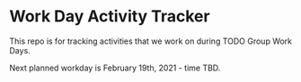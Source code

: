 # Work Day Activity Tracker

This repo is for tracking activities that we work on during TODO Group Work Days.

Next planned workday is February 19th, 2021 - time TBD. 
